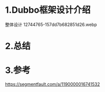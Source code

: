 # 1.Dubbo框架设计介绍
整体设计
12744765-157dd7b682851d26.webp
# 2.总结
# 3.参考
https://segmentfault.com/a/1190000016741532